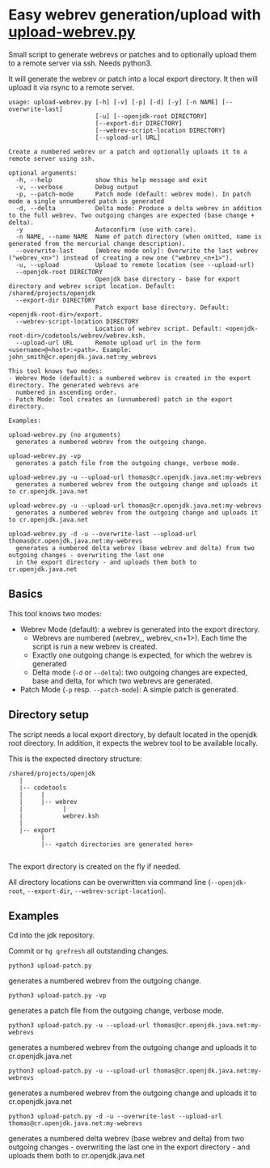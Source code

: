 # Easy webrev generation/upload with [upload-webrev.py](upload-webrev.py)

Small script to generate webrevs or patches and to optionally upload them to a remote server via ssh. Needs python3.

It will generate the webrev or patch into a local export directory. It then will upload it via rsync to a remote
server.

```
usage: upload-webrev.py [-h] [-v] [-p] [-d] [-y] [-n NAME] [--overwrite-last]
                        [-u] [--openjdk-root DIRECTORY]
                        [--export-dir DIRECTORY]
                        [--webrev-script-location DIRECTORY]
                        [--upload-url URL]

Create a numbered webrev or a patch and optionally uploads it to a remote server using ssh.

optional arguments:
  -h, --help            show this help message and exit
  -v, --verbose         Debug output
  -p, --patch-mode      Patch mode (default: webrev mode). In patch mode a single unnumbered patch is generated
  -d, --delta           Delta mode: Produce a delta webrev in addition to the full webrev. Two outgoing changes are expected (base change + delta).
  -y                    Autoconfirm (use with care).
  -n NAME, --name NAME  Name of patch directory (when omitted, name is generated from the mercurial change description).
  --overwrite-last      [Webrev mode only]: Overwrite the last webrev ("webrev_<n>") instead of creating a new one ("webrev_<n+1>").
  -u, --upload          Upload to remote location (see --upload-url)
  --openjdk-root DIRECTORY
                        Openjdk base directory - base for export directory and webrev script location. Default: /shared/projects/openjdk
  --export-dir DIRECTORY
                        Patch export base directory. Default: <openjdk-root-dir>/export.
  --webrev-script-location DIRECTORY
                        Location of webrev script. Default: <openjdk-root-dir>/codetools/webrev/webrev.ksh.
  --upload-url URL      Remote upload url in the form <username>@<host>:<path>. Example: john_smith@cr.openjdk.java.net:my_webrevs

This tool knows two modes:
- Webrev Mode (default): a numbered webrev is created in the export directory. The generated webrevs are 
  numbered in ascending order.
- Patch Mode: Tool creates an (unnumbered) patch in the export directory.

Examples:

upload-webrev.py (no arguments)
  generates a numbered webrev from the outgoing change.

upload-webrev.py -vp
  generates a patch file from the outgoing change, verbose mode.

upload-webrev.py -u --upload-url thomas@cr.openjdk.java.net:my-webrevs
  generates a numbered webrev from the outgoing change and uploads it to cr.openjdk.java.net

upload-webrev.py -u --upload-url thomas@cr.openjdk.java.net:my-webrevs
  generates a numbered webrev from the outgoing change and uploads it to cr.openjdk.java.net

upload-webrev.py -d -u --overwrite-last --upload-url thomas@cr.openjdk.java.net:my-webrevs
  generates a numbered delta webrev (base webrev and delta) from two outgoing changes - overwriting the last one
  in the export directory - and uploads them both to cr.openjdk.java.net

```

## Basics

This tool knows two modes:
- Webrev Mode (default): a webrev is generated into the export directory.
    - Webrevs are numbered (webrev_<n>, webrev_<n+1>). Each time the script is run a new webrev is created.
    - Exactly one outgoing change is expected, for which the webrev is generated
    - Delta mode (`-d` or `--delta`): two outgoing changes are expected, base and delta, for which two webrevs are generated.
- Patch Mode (`-p` resp. `--patch-mode`): A simple patch is generated.

## Directory setup

The script needs a local export directory, by default located in the openjdk root directory. In addition, it
expects the webrev tool to be available locally.

This is the expected directory structure:


```
/shared/projects/openjdk
   |
   |-- codetools
   |     |
   |     |-- webrev
   |           |
   |           webrev.ksh
   |
   |-- export
         |
         |-- <patch directories are generated here>
          
```

The export directory is created on the fly if needed.

All directory locations can be overwritten via command line (`--openjdk-root`, `--export-dir`, `--webrev-script-location`). 

## Examples

Cd into the jdk repository. 

Commit or `hg qrefresh` all outstanding changes.


```
python3 upload-patch.py
```

  generates a numbered webrev from the outgoing change.

```
python3 upload-patch.py -vp
```

  generates a patch file from the outgoing change, verbose mode.

```
python3 upload-patch.py -u --upload-url thomas@cr.openjdk.java.net:my-webrevs
```

  generates a numbered webrev from the outgoing change and uploads it to cr.openjdk.java.net

```
python3 upload-patch.py -u --upload-url thomas@cr.openjdk.java.net:my-webrevs
```

  generates a numbered webrev from the outgoing change and uploads it to cr.openjdk.java.net

```
python3 upload-patch.py -d -u --overwrite-last --upload-url thomas@cr.openjdk.java.net:my-webrevs
```

  generates a numbered delta webrev (base webrev and delta) from two outgoing changes - overwriting the last one
  in the export directory - and uploads them both to cr.openjdk.java.net


